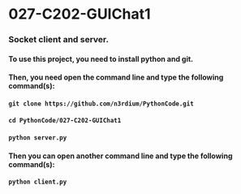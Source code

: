 # 027-C202-GUIChat1

### Socket client and server.

#### To use this project, you need to install python and git.
#### Then, you need open the command line and type the following command(s):
#### `git clone https://github.com/n3rdium/PythonCode.git`
#### `cd PythonCode/027-C202-GUIChat1`
#### `python server.py`

#### Then you can open another command line and type the following command(s):
#### `python client.py`